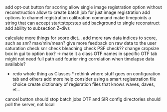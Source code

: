 <!-- features to add -->
add opt-out button for scoring
allow single image registration option without reconstruction
allow to create batch job for just image registration
add options to channel registration calibration command
make timepoints a string that can accept start:stop:step
add background to single reconstruct
add ability to subsection Z-divs

<!-- nice but low priority -->
calculate more things for score dict...
	add more raw data indices to score, such as snr? max/min/mean?
give more feedback on raw data to the user
	saturation check
	snr check
	bleaching check
	PSF check??
change cropsize box in gui to option box? -> make it a class
OTF names in specific OTF tab might not need full path
add fourier ring correlation when timelapse data available?
* redo whole thing as Classes *
rethink where stuff goes on configuration tab and others
add more help
consider using a smart regisatration file choice
	create dictionary of regisration files that knows waves, daves, et...

<!-- bugs -->
cancel button should stop batch jobs
OTF and SIR config directories should poll the server, not local